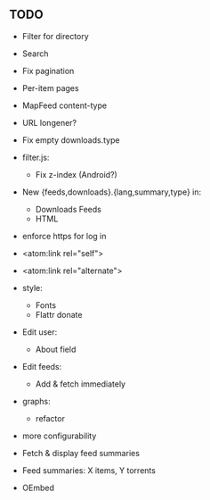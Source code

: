 ## TODO

* Filter for directory

* Search
* Fix pagination

* Per-item pages
* MapFeed content-type
* URL longener?
* Fix empty downloads.type
* filter.js:
  * Fix z-index (Android?)
* New {feeds,downloads}.{lang,summary,type} in:
  * Downloads Feeds
  * HTML

* enforce https for log in

* <atom:link rel="self">
* <atom:link rel="alternate">

* style:
  * Fonts
  * Flattr donate

* Edit user:
  * About field
* Edit feeds:
  * Add & fetch immediately



* graphs:
  * refactor

* more configurability

* Fetch & display feed summaries

* Feed summaries: X items, Y torrents

* OEmbed

